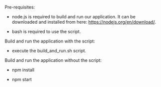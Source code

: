 Pre-requisites:

   * node.js is required to build and run our application. It can be downloaded and installed from here: https://nodejs.org/en/download/.
   
   * bash is required to use the script.

Build and run the application with the script:

   * execute the build_and_run.sh script.

Build and run the application without the script:

   * npm install
   
   * npm start
